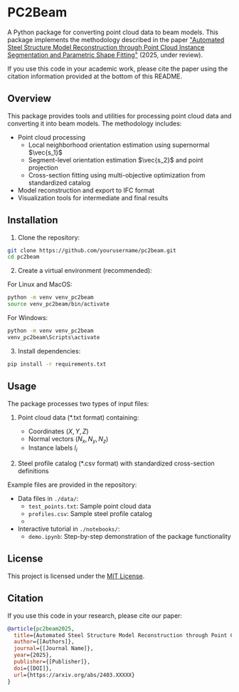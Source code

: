 # PC2Beam

A Python package for converting point cloud data to beam models. This package implements the methodology described in the paper ["Automated Steel Structure Model Reconstruction through Point Cloud Instance Segmentation and Parametric Shape Fitting"](https://arxiv.org/abs/2403.XXXXX) (2025, under review).

If you use this code in your academic work, please cite the paper using the citation information provided at the bottom of this README.

## Overview

This package provides tools and utilities for processing point cloud data and converting it into beam models. The methodology includes:

- Point cloud processing
  - Local neighborhood orientation estimation using supernormal $\vec{s_1}$
  - Segment-level orientation estimation $\vec{s_2}$ and point projection
  - Cross-section fitting using multi-objective optimization from standardized catalog
- Model reconstruction and export to IFC format
- Visualization tools for intermediate and final results

## Installation

1. Clone the repository:
```bash
git clone https://github.com/yourusername/pc2beam.git
cd pc2beam
```

2. Create a virtual environment (recommended):

For Linux and MacOS:
```bash
python -m venv venv_pc2beam
source venv_pc2beam/bin/activate
```

For Windows:
```cmd
python -m venv venv_pc2beam
venv_pc2beam\Scripts\activate
```

3. Install dependencies:
```bash
pip install -r requirements.txt
```

## Usage

The package processes two types of input files:

1. Point cloud data (*.txt format) containing:
   - Coordinates $(X, Y, Z)$
   - Normal vectors $(N_x, N_y, N_z)$
   - Instance labels $l_i$

2. Steel profile catalog (*.csv format) with standardized cross-section definitions

Example files are provided in the repository:
- Data files in `./data/`:
  - `test_points.txt`: Sample point cloud data
  - `profiles.csv`: Sample steel profile catalog
  - 
- Interactive tutorial in `./notebooks/`:
  - `demo.ipynb`: Step-by-step demonstration of the package functionality

## License

This project is licensed under the [MIT License](LICENSE).

## Citation

If you use this code in your research, please cite our paper:

```bibtex
@article{pc2beam2025,
  title={Automated Steel Structure Model Reconstruction through Point Cloud Instance Segmentation and Parametric Shape Fitting},
  author={[Authors]},
  journal={[Journal Name]},
  year={2025},
  publisher={[Publisher]},
  doi={[DOI]},
  url={https://arxiv.org/abs/2403.XXXXX}
}
```